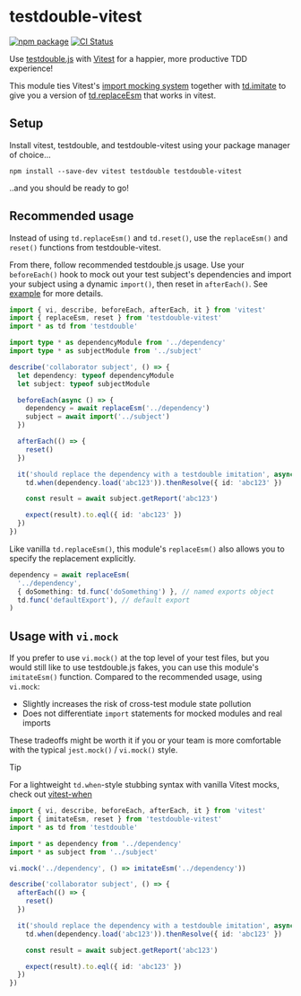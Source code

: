 # testdouble-vitest

[![npm package][npm badge]][npm package]
[![CI Status][ci badge]][ci status]

Use [testdouble.js] with [Vitest] for a happier, more productive TDD experience!

This module ties Vitest's [import mocking system] together with [td.imitate] to give you a version of [td.replaceEsm] that works in vitest.

[testdouble.js]: https://github.com/testdouble/testdouble.js
[td.imitate]: https://github.com/testdouble/testdouble.js#tdimitate
[td.replaceesm]: https://github.com/testdouble/testdouble.js#tdreplace-and-tdreplaceesm-for-replacing-dependencies
[vitest]: https://vitest.dev
[vitest-when]: https://github.com/mcous/vitest-when
[import mocking system]: https://vitest.dev/guide/mocking.html#modules
[npm package]: https://www.npmjs.com/package/testdouble-vitest
[npm badge]: https://img.shields.io/npm/v/testdouble-vitest?style=flat-square
[ci status]: https://github.com/mcous/testdouble-vitest/actions/workflows/ci.yaml?query=branch%3Amain
[ci badge]: https://img.shields.io/github/actions/workflow/status/mcous/testdouble-vitest/ci.yaml?branch=main&style=flat-square

## Setup

Install vitest, testdouble, and testdouble-vitest using your package manager of choice...

```shell
npm install --save-dev vitest testdouble testdouble-vitest
```

..and you should be ready to go!

## Recommended usage

Instead of using `td.replaceEsm()` and `td.reset()`, use the `replaceEsm()` and `reset()` functions from testdouble-vitest.

From there, follow recommended testdouble.js usage. Use your `beforeEach()` hook to mock out your test subject's dependencies and import your subject using a dynamic `import()`, then reset in `afterEach()`. See [example] for more details.

```ts
import { vi, describe, beforeEach, afterEach, it } from 'vitest'
import { replaceEsm, reset } from 'testdouble-vitest'
import * as td from 'testdouble'

import type * as dependencyModule from '../dependency'
import type * as subjectModule from '../subject'

describe('collaborator subject', () => {
  let dependency: typeof dependencyModule
  let subject: typeof subjectModule

  beforeEach(async () => {
    dependency = await replaceEsm('../dependency')
    subject = await import('../subject')
  })

  afterEach(() => {
    reset()
  })

  it('should replace the dependency with a testdouble imitation', async () => {
    td.when(dependency.load('abc123')).thenResolve({ id: 'abc123' })

    const result = await subject.getReport('abc123')

    expect(result).to.eql({ id: 'abc123' })
  })
})
```

Like vanilla `td.replaceEsm()`, this module's `replaceEsm()` also allows you to specify the replacement explicitly.

```ts
dependency = await replaceEsm(
  '../dependency',
  { doSomething: td.func('doSomething') }, // named exports object
  td.func('defaultExport'), // default export
)
```

[example]: https://github.com/mcous/testdouble-vitest/tree/main/example

## Usage with `vi.mock`

If you prefer to use `vi.mock()` at the top level of your test files, but you would still like to use testdouble.js fakes, you can use this module's `imitateEsm()` function. Compared to the recommended usage, using `vi.mock`:

- Slightly increases the risk of cross-test module state pollution
- Does not differentiate `import` statements for mocked modules and real imports

These tradeoffs might be worth it if you or your team is more comfortable with the typical `jest.mock()` / `vi.mock()` style.

> [!TIP]
> For a lightweight `td.when`-style stubbing syntax with vanilla Vitest mocks,
> check out [vitest-when]

```ts
import { vi, describe, beforeEach, afterEach, it } from 'vitest'
import { imitateEsm, reset } from 'testdouble-vitest'
import * as td from 'testdouble'

import * as dependency from '../dependency'
import * as subject from '../subject'

vi.mock('../dependency', () => imitateEsm('../dependency'))

describe('collaborator subject', () => {
  afterEach(() => {
    reset()
  })

  it('should replace the dependency with a testdouble imitation', async () => {
    td.when(dependency.load('abc123')).thenResolve({ id: 'abc123' })

    const result = await subject.getReport('abc123')

    expect(result).to.eql({ id: 'abc123' })
  })
})
```
